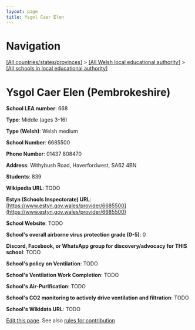 ```yaml
---
layout: page
title: Ysgol Caer Elen
---
```

# Navigation

[[All countries/states/provinces]](../../..) > [[All Welsh local educational authority]](../..) > [[All schools in local educational authority]](..)

# Ysgol Caer Elen (Pembrokeshire)

**School LEA number**: 668

**Type**: Middle (ages 3-16)

**Type (Welsh)**: Welsh medium

**School Number**: 6685500

**Phone Number**: 01437 808470

**Address**: Withybush Road, Haverfordwest, SA62 4BN

**Students**: 839

**Wikipedia URL**: TODO

**Estyn (Schools Inspectorate) URL**: [https://www.estyn.gov.wales/provider/6685500](https://www.estyn.gov.wales/provider/6685500)

**School Website**: TODO

**School's overall airborne virus protection grade (0-5)**: 0

**Discord, Facebook, or WhatsApp group for discovery/advocacy for THIS school**: TODO

**School's policy on Ventilation**: TODO

**School's Ventilation Work Completion**: TODO

**School's Air-Purification**: TODO

**School's CO2 monitoring to actively drive ventilation and filtration**: TODO

**School's Wikidata URL**: TODO




[Edit this page](https://github.com/VentilationProject/Wales/edit/prif/./Pembrokeshire/Ysgol_Caer_Elen.md). See also [rules for contribution](../../../contribution-rules/)
